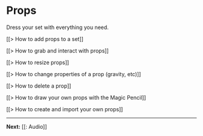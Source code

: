 # Props

Dress your set with everything you need.

[[> How to add props to a set]]

[[> How to grab and interact with props]]

[[> How to resize props]]

[[> How to change properties of a prop (gravity, etc)]]

[[> How to delete a prop]]

[[> How to draw your own props with the Magic Pencil]]

<!-- [[> How to find and use community-created props]] -->

[[> How to create and import your own props]]

---

**Next:** [[: Audio]]
